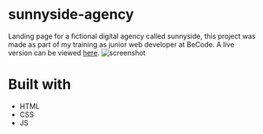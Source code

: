 # sunnyside-agency
Landing page for a fictional digital agency called sunnyside, this project was made as part of my training as junior web developer at BeCode.
A live version can be viewed [here](https://voltsn.github.io/sunnyside-agency/).
![screenshot](./screenshot)

# Built with
- HTML
- CSS
- JS
